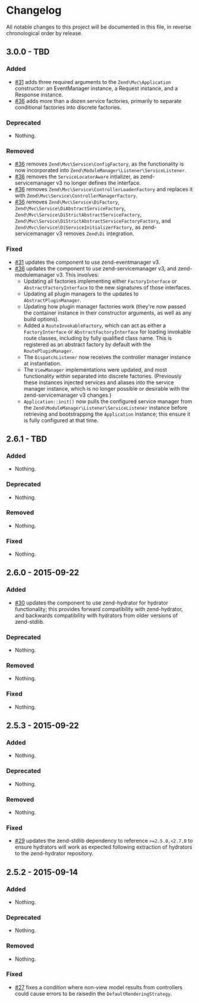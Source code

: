 # Changelog

All notable changes to this project will be documented in this file, in reverse chronological order by release.

## 3.0.0 - TBD

### Added

- [#31](https://github.com/zendframework/zend-mvc/pull/31) adds three required
  arguments to the `Zend\Mvc\Application` constructor: an EventManager
  instance, a Request instance, and a Response instance.
- [#36](https://github.com/zendframework/zend-mvc/pull/36) adds more than a
  dozen service factories, primarily to separate conditional factories into
  discrete factories.

### Deprecated

- Nothing.

### Removed

- [#36](https://github.com/zendframework/zend-mvc/pull/36) removes
  `Zend\Mvc\Service\ConfigFactory`, as the functionality is now incorporated
  into `Zend\ModuleManager\Listener\ServiceListener`.
- [#36](https://github.com/zendframework/zend-mvc/pull/36) removes
  the `ServiceLocatorAware` intializer, as zend-servicemanager v3 no longer
  defines the interface.
- [#36](https://github.com/zendframework/zend-mvc/pull/36) removes
  `Zend\Mvc\Service\ControllerLoaderFactory` and replaces it with
  `Zend\Mvc\Service\ControllerManagerFactory`.
- [#36](https://github.com/zendframework/zend-mvc/pull/36) removes
  `Zend\Mvc\Service\DiFactory`, `Zend\Mvc\Service\DiAbstractServiceFactory`,
  `Zend\Mvc\Service\DiStrictAbstractServiceFactory`,
  `Zend\Mvc\Service\DiStrictAbstractServiceFactoryFactory`,
  and `Zend\Mvc\Service\DiServiceInitializerFactory`, as zend-servicemanager v3
  removes `Zend\Di` integration.

### Fixed

- [#31](https://github.com/zendframework/zend-mvc/pull/31) updates the component
  to use zend-eventmanager v3.
- [#36](https://github.com/zendframework/zend-mvc/pull/36) updates the component
  to use zend-servicemanager v3, and zend-modulemanager v3. This involves:
  - Updating all factories implementing either `FactoryInterface` or
    `AbstractFactoryInterface` to the new signatures of those interfaces.
  - Updating all plugin managers to the updates to `AbstractPluginManager`.
  - Updating how plugin manager factories work (they're now passed the container
    instance in their constructor arguments, as well as any build options).
  - Added a `RouteInvokableFactory`, which can act as either a
   `FactoryInterface` or `AbstractFactoryInterface` for loading invokable route
   classes, including by fully qualified class name. This is registered as an
   abstract factory by default with the `RoutePluginManager`.
  - The `DispatchListener` now receives the controller manager instance at
    instantiation.
  - The `ViewManager` implementations were updated, and most functionality
    within separated into discrete factories. (Previously these instances
    injected services and aliases into the service manager instance, which is no
    longer possible or desirable with the zend-servicemanager v3 changes.)
  - `Application::init()` now pulls the configured service manager from the
    `Zend\ModuleManager\Listener\ServiceListener` instance before retrieving and
    bootstrapping the `Application` instance; this ensure it is fully
    configured at that time.

## 2.6.1 - TBD

### Added

- Nothing.

### Deprecated

- Nothing.

### Removed

- Nothing.

### Fixed

- Nothing.

## 2.6.0 - 2015-09-22

### Added

- [#30](https://github.com/zendframework/zend-mvc/pull/30) updates the component
  to use zend-hydrator for hydrator functionality; this provides forward
  compatibility with zend-hydrator, and backwards compatibility with
  hydrators from older versions of zend-stdlib.

### Deprecated

- Nothing.

### Removed

- Nothing.

### Fixed

- Nothing.

## 2.5.3 - 2015-09-22

### Added

- Nothing.

### Deprecated

- Nothing.

### Removed

- Nothing.

### Fixed

- [#29](https://github.com/zendframework/zend-mvc/pull/29) updates the
  zend-stdlib dependency to reference `>=2.5.0,<2.7.0` to ensure hydrators
  will work as expected following extraction of hydrators to the zend-hydrator
  repository.

## 2.5.2 - 2015-09-14

### Added

- Nothing.

### Deprecated

- Nothing.

### Removed

- Nothing.

### Fixed

- [#27](https://github.com/zendframework/zend-mvc/pull/27) fixes a condition
  where non-view model results from controllers could cause errors to be
  raisedin the `DefaultRenderingStrategy`.
